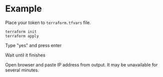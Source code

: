 # Example

Place your token to `terraform.tfvars` file.

```
terraform init
terraform apply
```

Type "yes" and press enter

Wait until it finishes

Open browser and paste IP address from output.
It may be unavailable for several minutes.
